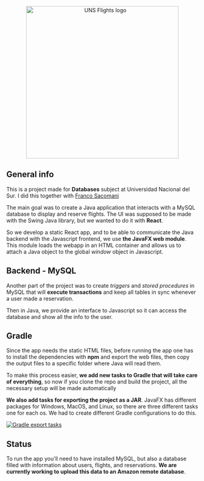 <p align=center>
<img src="https://i.postimg.cc/DwC2dXv3/Group-1.png" height=400 alt="UNS Flights logo"/>
</p>

## General info

This is a project made for **Databases** subject at Universidad Nacional del Sur. I did this together with [Franco Sacomani](https://github.com/franco1fs)

The main goal was to create a Java application that interacts with a MySQL database to display and reserve flights. The UI was supposed to be made with the Swing Java library, but we wanted to do it with **React**.

So we develop a static React app, and to be able to communicate the Java backend with the Javascript frontend, we use **the JavaFX web module**. This module loads the webapp in an HTML container and allows us to attach a Java object to the global _window_ object in Javascript.

## Backend - MySQL

Another part of the project was to create _triggers_ and _stored procedures_ in MySQL that will **execute transactions** and keep all tables in sync whenever a user made a reservation.

Then in Java, we provide an interface to Javascript so it can access the database and show all the info to the user.

## Gradle

Since the app needs the static HTML files, before running the app one has to install the dependencies with **npm** and export the web files, then copy the output files to a specific folder where Java will read them.

To make this process easier, **we add new tasks to Gradle that will take care of everything**, so now if you clone the repo and build the project, all the necessary setup will be made automatically

**We also add tasks for exporting the project as a JAR**. JavaFX has different packages for Windows, MacOS, and Linux, so there are three different tasks one for each os. We had to create different Gradle configurations to do this.

[![Gradle export tasks](https://i.postimg.cc/Twn193Nj/Annotation-2020-08-01-210920.png)](https://postimg.cc/ftTMWDNk)

## Status

To run the app you'll need to have installed MySQL, but also a database filled with information about users, flights, and reservations. **We are currently working to upload this data to an Amazon remote database**.
